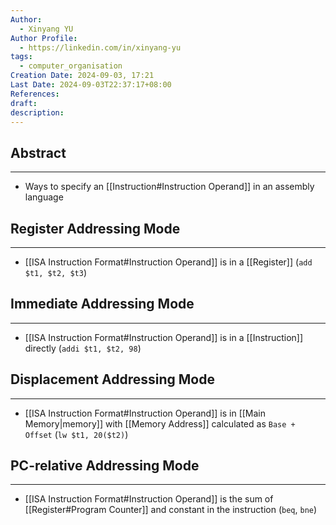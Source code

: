 ```yaml
---
Author:
  - Xinyang YU
Author Profile:
  - https://linkedin.com/in/xinyang-yu
tags:
  - computer_organisation
Creation Date: 2024-09-03, 17:21
Last Date: 2024-09-03T22:37:17+08:00
References: 
draft: 
description: 
---
```

## Abstract
---
- Ways to specify an [[Instruction#Instruction Operand]] in an assembly language


## Register Addressing Mode
---
- [[ISA Instruction Format#Instruction Operand]] is in a [[Register]] (`add $t1, $t2, $t3`)


## Immediate Addressing Mode
---
- [[ISA Instruction Format#Instruction Operand]] is in a [[Instruction]] directly (`addi $t1, $t2, 98`)

## Displacement Addressing Mode
---
- [[ISA Instruction Format#Instruction Operand]] is in [[Main Memory|memory]] with [[Memory Address]] calculated as `Base + Offset` (`lw $t1, 20($t2)`)


## PC-relative Addressing Mode
---
- [[ISA Instruction Format#Instruction Operand]] is the sum of [[Register#Program Counter]] and constant in the instruction (`beq`, `bne`)